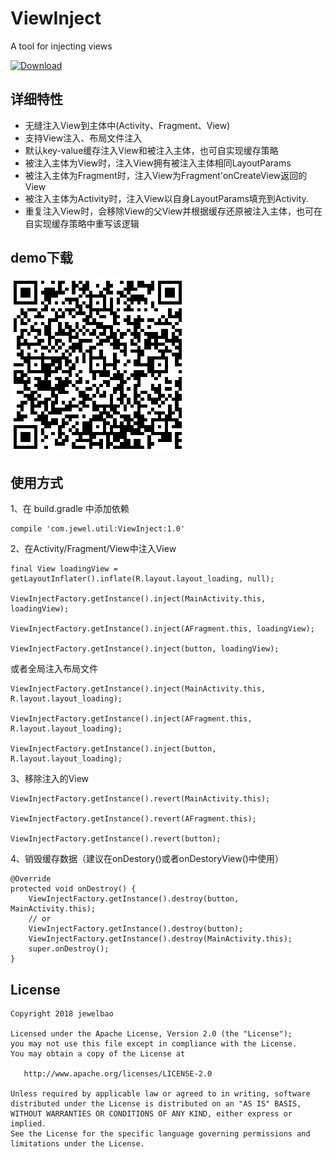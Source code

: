# ViewInject
A tool for injecting views

[ ![Download](https://api.bintray.com/packages/jewelbao88/ComponentsMaven/ViewInject/images/download.svg) ](https://bintray.com/jewelbao88/ComponentsMaven/ViewInject/_latestVersion)

##  详细特性
- 无缝注入View到主体中(Activity、Fragment、View)
- 支持View注入、布局文件注入
- 默认key-value缓存注入View和被注入主体，也可自实现缓存策略
- 被注入主体为View时，注入View拥有被注入主体相同LayoutParams
- 被注入主体为Fragment时，注入View为Fragment'onCreateView返回的View
- 被注入主体为Activity时，注入View以自身LayoutParams填充到Activity.
- 重复注入View时，会移除View的父View并根据缓存还原被注入主体，也可在自实现缓存策略中重写该逻辑


## demo下载

![image](https://github.com/jewelbao/ViewInject/blob/master/art/download.png)


## 使用方式

1、在 build.gradle 中添加依赖

```
compile 'com.jewel.util:ViewInject:1.0'
```

2、在Activity/Fragment/View中注入View

```
final View loadingView = getLayoutInflater().inflate(R.layout.layout_loading, null);

ViewInjectFactory.getInstance().inject(MainActivity.this, loadingView);

ViewInjectFactory.getInstance().inject(AFragment.this, loadingView);

ViewInjectFactory.getInstance().inject(button, loadingView);
```

或者全局注入布局文件

```
ViewInjectFactory.getInstance().inject(MainActivity.this, R.layout.layout_loading);

ViewInjectFactory.getInstance().inject(AFragment.this, R.layout.layout_loading);

ViewInjectFactory.getInstance().inject(button, R.layout.layout_loading);
```

3、移除注入的View

```
ViewInjectFactory.getInstance().revert(MainActivity.this);

ViewInjectFactory.getInstance().revert(AFragment.this);

ViewInjectFactory.getInstance().revert(button);
```

4、销毁缓存数据（建议在onDestory()或者onDestoryView()中使用）

```
@Override
protected void onDestroy() {
    ViewInjectFactory.getInstance().destroy(button, MainActivity.this);
    // or
    ViewInjectFactory.getInstance().destroy(button);
    ViewInjectFactory.getInstance().destroy(MainActivity.this);
    super.onDestroy();
}

```


## License

```
Copyright 2018 jewelbao

Licensed under the Apache License, Version 2.0 (the "License");
you may not use this file except in compliance with the License.
You may obtain a copy of the License at

   http://www.apache.org/licenses/LICENSE-2.0

Unless required by applicable law or agreed to in writing, software
distributed under the License is distributed on an "AS IS" BASIS,
WITHOUT WARRANTIES OR CONDITIONS OF ANY KIND, either express or implied.
See the License for the specific language governing permissions and
limitations under the License.
```